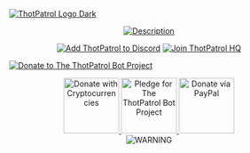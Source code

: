 [![ThotPatrol Logo Dark](https://resources.ThotPatrolbot.org/logos/ThotPatrol_Logotype_CD.png)](https://bastionbot.org 'The ThotPatrol Bot')

<div align='center'>

[![Description](https://i.imgur.com/ZzNUzIg.png)](https://bastionbot.org/commands 'ThotPatrol Commands')

</div>

<div align='center'>

[![Add ThotPatrol to Discord](https://i.imgur.com/RMXPGk9.png)](https://bastionbot.org/add 'Add ThotPatrol to Discord')
[![Join ThotPatrol HQ](https://i.imgur.com/RiwFUY6.png)](https://discord.gg/fzx8fkt 'Join ThotPatrol HQ')

</div>

<div alight='center'>

[![Donate to The ThotPatrol Bot Project](https://i.imgur.com/0vm6T8t.png)](https://bastionbot.org/donate 'Support the development of The ThotPatrol Bot Project')

</div>

<div align='center'>

<a href="https://commerce.coinbase.com/checkout/ff8b08ec-5d39-4910-89cd-8267cd5c3c54" title="Donate with Cryptocurrencies">
<img src="https://i.imgur.com/LbIdL4A.jpg" alt="Donate with Cryptocurrencies" height="100" />
</a>
<a href="https://www.patreon.com/ThotPatrolbot" title="Pledge for The ThotPatrol Bot Project">
<img src="https://i.imgur.com/NBMyXjO.jpg" alt="Pledge for The ThotPatrol Bot Project" height="100" />
</a>
<a href="https://paypal.me/snkrsnkampa" title="Donate via PayPal">
<img src="https://i.imgur.com/Dyfpicq.jpg" alt="Donate via PayPal" height="100" />
</a>

</div>

<div align='center'>

  <img src="https://i.imgur.com/4C23V1d.png" alt="WARNING" />

</div>

